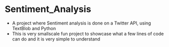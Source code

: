 # Sentiment_Analysis
- A project where Sentiment analysis is done on a Twitter API, using TextBlob and Python
- This is very smallscale fun project to showcase what a few lines of code can do and it is very simple to understand